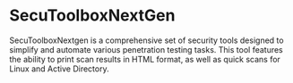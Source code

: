 # SecuToolboxNextGen

SecuToolboxNextgen is a comprehensive set of security tools designed to simplify and automate various penetration testing tasks. This tool features the ability to print scan results in HTML format, as well as quick scans for Linux and Active Directory.
